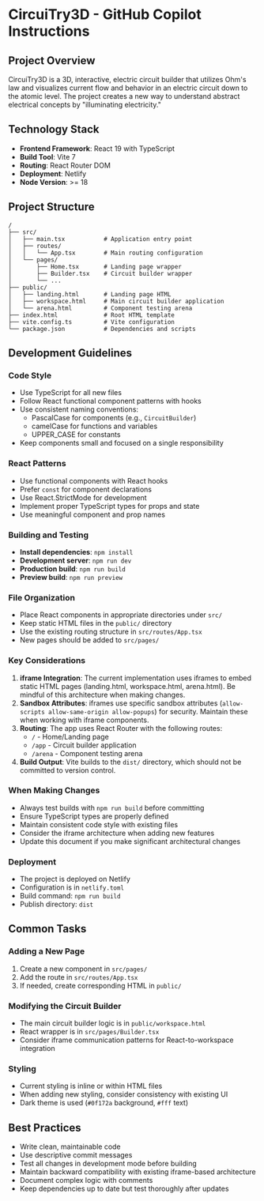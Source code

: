 # CircuiTry3D - GitHub Copilot Instructions

## Project Overview
CircuiTry3D is a 3D, interactive, electric circuit builder that utilizes Ohm's law and visualizes current flow and behavior in an electric circuit down to the atomic level. The project creates a new way to understand abstract electrical concepts by "illuminating electricity."

## Technology Stack
- **Frontend Framework**: React 19 with TypeScript
- **Build Tool**: Vite 7
- **Routing**: React Router DOM
- **Deployment**: Netlify
- **Node Version**: >= 18

## Project Structure
```
/
├── src/
│   ├── main.tsx           # Application entry point
│   ├── routes/
│   │   └── App.tsx        # Main routing configuration
│   └── pages/
│       ├── Home.tsx       # Landing page wrapper
│       ├── Builder.tsx    # Circuit builder wrapper
│       └── ...
├── public/
│   ├── landing.html       # Landing page HTML
│   ├── workspace.html     # Main circuit builder application
│   └── arena.html         # Component testing arena
├── index.html             # Root HTML template
├── vite.config.ts         # Vite configuration
└── package.json           # Dependencies and scripts
```

## Development Guidelines

### Code Style
- Use TypeScript for all new files
- Follow React functional component patterns with hooks
- Use consistent naming conventions:
  - PascalCase for components (e.g., `CircuitBuilder`)
  - camelCase for functions and variables
  - UPPER_CASE for constants
- Keep components small and focused on a single responsibility

### React Patterns
- Use functional components with React hooks
- Prefer `const` for component declarations
- Use React.StrictMode for development
- Implement proper TypeScript types for props and state
- Use meaningful component and prop names

### Building and Testing
- **Install dependencies**: `npm install`
- **Development server**: `npm run dev`
- **Production build**: `npm run build`
- **Preview build**: `npm run preview`

### File Organization
- Place React components in appropriate directories under `src/`
- Keep static HTML files in the `public/` directory
- Use the existing routing structure in `src/routes/App.tsx`
- New pages should be added to `src/pages/`

### Key Considerations
1. **iframe Integration**: The current implementation uses iframes to embed static HTML pages (landing.html, workspace.html, arena.html). Be mindful of this architecture when making changes.
2. **Sandbox Attributes**: iframes use specific sandbox attributes (`allow-scripts allow-same-origin allow-popups`) for security. Maintain these when working with iframe components.
3. **Routing**: The app uses React Router with the following routes:
   - `/` - Home/Landing page
   - `/app` - Circuit builder application
   - `/arena` - Component testing arena
4. **Build Output**: Vite builds to the `dist/` directory, which should not be committed to version control.

### When Making Changes
- Always test builds with `npm run build` before committing
- Ensure TypeScript types are properly defined
- Maintain consistent code style with existing files
- Consider the iframe architecture when adding new features
- Update this document if you make significant architectural changes

### Deployment
- The project is deployed on Netlify
- Configuration is in `netlify.toml`
- Build command: `npm run build`
- Publish directory: `dist`

## Common Tasks

### Adding a New Page
1. Create a new component in `src/pages/`
2. Add the route in `src/routes/App.tsx`
3. If needed, create corresponding HTML in `public/`

### Modifying the Circuit Builder
- The main circuit builder logic is in `public/workspace.html`
- React wrapper is in `src/pages/Builder.tsx`
- Consider iframe communication patterns for React-to-workspace integration

### Styling
- Current styling is inline or within HTML files
- When adding new styling, consider consistency with existing UI
- Dark theme is used (`#0f172a` background, `#fff` text)

## Best Practices
- Write clean, maintainable code
- Use descriptive commit messages
- Test all changes in development mode before building
- Maintain backward compatibility with existing iframe-based architecture
- Document complex logic with comments
- Keep dependencies up to date but test thoroughly after updates
